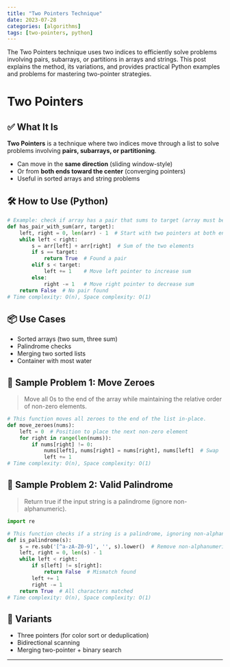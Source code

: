 ```yaml
---
title: "Two Pointers Technique"
date: 2023-07-28
categories: [algorithms]
tags: [two-pointers, python]
---
```


The Two Pointers technique uses two indices to efficiently solve problems involving pairs, subarrays, or partitions in arrays and strings. This post explains the method, its variations, and provides practical Python examples and problems for mastering two-pointer strategies.

# Two Pointers

## ✅ What It Is

**Two Pointers** is a technique where two indices move through a list to solve problems involving **pairs, subarrays, or partitioning**.

- Can move in the **same direction** (sliding window-style)
- Or from **both ends toward the center** (converging pointers)
- Useful in sorted arrays and string problems

## 🛠️ How to Use (Python)

```python
# Example: check if array has a pair that sums to target (array must be sorted)
def has_pair_with_sum(arr, target):
    left, right = 0, len(arr) - 1  # Start with two pointers at both ends
    while left < right:
        s = arr[left] + arr[right]  # Sum of the two elements
        if s == target:
            return True  # Found a pair
        elif s < target:
            left += 1    # Move left pointer to increase sum
        else:
            right -= 1   # Move right pointer to decrease sum
    return False  # No pair found
# Time complexity: O(n), Space complexity: O(1)
```

## 📦 Use Cases

- Sorted arrays (two sum, three sum)
- Palindrome checks
- Merging two sorted lists
- Container with most water

## 📘 Sample Problem 1: Move Zeroes

> Move all 0s to the end of the array while maintaining the relative order of non-zero elements.

```python
# This function moves all zeroes to the end of the list in-place.
def move_zeroes(nums):
    left = 0  # Position to place the next non-zero element
    for right in range(len(nums)):
        if nums[right] != 0:
            nums[left], nums[right] = nums[right], nums[left]  # Swap
            left += 1
# Time complexity: O(n), Space complexity: O(1)
```

## 📘 Sample Problem 2: Valid Palindrome

> Return true if the input string is a palindrome (ignore non-alphanumeric).

```python
import re

# This function checks if a string is a palindrome, ignoring non-alphanumeric characters.
def is_palindrome(s):
    s = re.sub('[^a-zA-Z0-9]', '', s).lower()  # Remove non-alphanumeric and lowercase
    left, right = 0, len(s) - 1
    while left < right:
        if s[left] != s[right]:
            return False  # Mismatch found
        left += 1
        right -= 1
    return True  # All characters matched
# Time complexity: O(n), Space complexity: O(1)
```

## 🔁 Variants

- Three pointers (for color sort or deduplication)
- Bidirectional scanning
- Merging two-pointer + binary search

---

